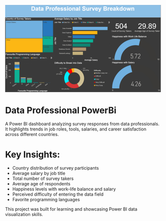 ![Dashboard Preview](Data_Professional_Dashboard.png)

# Data Professional PowerBi
A Power BI dashboard analyzing survey responses from data professionals. It highlights trends in job roles, tools, salaries, and career satisfaction across different countries.

# Key Insights:
- Country distribution of survey participants 
- Average salary by job title
- Total number of survey takers
- Average age of respondents
- Happiness levels with work-life balance and salary
- Perceived difficulty of entering the data field
- Favorite programming languages

This project was built for learning and showcasing Power BI data visualization skills.


